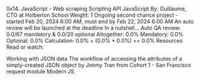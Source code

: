 0x14. JavaScript - Web scraping
Scripting
API
JavaScript
 By: Guillaume, CTO at Holberton School
 Weight: 1
 Ongoing second chance project - started Feb 20, 2024 6:00 AM, must end by Feb 22, 2024 6:00 AM
 An auto review will be launched at the deadline
In a nutshell…
Auto QA review: 0.0/67 mandatory & 0.0/20 optional
Altogether:  0.0%
Mandatory: 0.0%
Optional: 0.0%
Calculation:  0.0% + (0.0% * 0.0%)  == 0.0%
Resources
Read or watch:

Working with JSON data
The workflow of accessing the attributes of a simply-created JSON object by Jimmy Tran from Cohort 1 - San Francisco
request module
Modern JS

